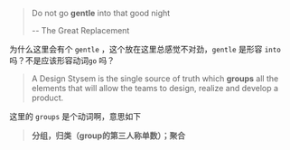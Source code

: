 > Do not go **gentle** into that good night
>
> -- The Great Replacement

为什么这里会有个 `gentle` ，这个放在这里总感觉不对劲，`gentle` 是形容 `into` 吗？不是应该形容动词`go` 吗？

> A Design Stysem is the single source of truth which **groups** all the elements that will allow the teams to design, realize and develop a product.

这里的 `groups` 是个动词啊，意思如下

> **分组，归类（group的第三人称单数）；聚合**

